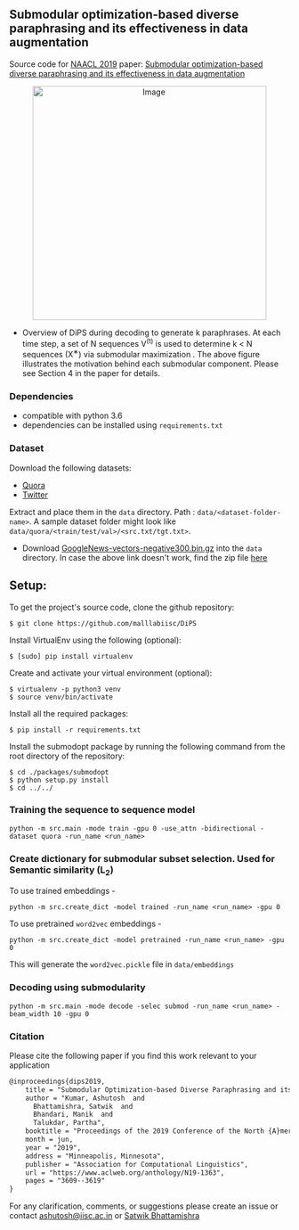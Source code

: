 ## Submodular optimization-based diverse paraphrasing and its effectiveness in data augmentation

Source code for [NAACL 2019](https://naacl2019.org/) paper: [Submodular optimization-based diverse paraphrasing and its effectiveness in data augmentation](https://www.aclweb.org/anthology/N19-1363)

<p align="center">
  <img align="center" src="https://github.com/malllabiisc/DiPS/blob/master/images/dips_model.png" alt="Image" height="420" >
</p>

- Overview of DiPS during decoding to generate k paraphrases. At each time step, a set of N sequences V<sup>(t)</sup> is used to determine k &lt; N sequences (X<sup>∗</sup>) via submodular maximization . The above figure illustrates the motivation behind each submodular component. Please see Section 4 in the paper for details.

### Dependencies

- compatible with python 3.6
- dependencies can be installed using `requirements.txt`

### Dataset

Download the following datasets:

- [Quora](https://indianinstituteofscience-my.sharepoint.com/:u:/g/personal/ashutosh_iisc_ac_in/EeQ9jevrqJNNnFNsjKQR9VYBlePoAuZN2CSXobyXzCA0ew?e=9Vn0yw)
- [Twitter](https://indianinstituteofscience-my.sharepoint.com/:u:/g/personal/ashutosh_iisc_ac_in/EZe7CE3Ip0NOvBYAEjYR5RcBMyG-SjKeMI-XC6-njZrLGQ?e=gyDdGf)

Extract and place them in the `data` directory. Path : `data/<dataset-folder-name>`. 
A sample dataset folder might look like `data/quora/<train/test/val>/<src.txt/tgt.txt>`.

- Download [GoogleNews-vectors-negative300.bin.gz](https://drive.google.com/file/d/0B7XkCwpI5KDYNlNUTTlSS21pQmM/edit?usp=sharing) into the `data` directory. In case the above link doesn't work, find the zip file [here](https://code.google.com/archive/p/word2vec/)

## Setup:

To get the project's source code, clone the github repository:

```shell
$ git clone https://github.com/malllabiisc/DiPS
```

Install VirtualEnv using the following (optional):

```shell
$ [sudo] pip install virtualenv
```

Create and activate your virtual environment (optional):

```shell
$ virtualenv -p python3 venv
$ source venv/bin/activate
```

Install all the required packages:

```shell
$ pip install -r requirements.txt
```

Install the submodopt package by running the following command from the root directory of the repository:

```shell
$ cd ./packages/submodopt
$ python setup.py install
$ cd ../../
```

### Training the sequence to sequence model

```
python -m src.main -mode train -gpu 0 -use_attn -bidirectional -dataset quora -run_name <run_name>
```

### Create dictionary for submodular subset selection. Used for Semantic similarity (L<sub>2</sub>)
  
To use trained embeddings - 
```
python -m src.create_dict -model trained -run_name <run_name> -gpu 0
```

To use pretrained `word2vec` embeddings - 

```
python -m src.create_dict -model pretrained -run_name <run_name> -gpu 0
```

This will generate the `word2vec.pickle` file in `data/embeddings`

### Decoding using submodularity

```
python -m src.main -mode decode -selec submod -run_name <run_name> -beam_width 10 -gpu 0
```

### Citation

Please cite the following paper if you find this work relevant to your application

```tex
@inproceedings{dips2019,
    title = "Submodular Optimization-based Diverse Paraphrasing and its Effectiveness in Data Augmentation",
    author = "Kumar, Ashutosh  and
      Bhattamishra, Satwik  and
      Bhandari, Manik  and
      Talukdar, Partha",
    booktitle = "Proceedings of the 2019 Conference of the North {A}merican Chapter of the Association for Computational Linguistics: Human Language Technologies, Volume 1 (Long and Short Papers)",
    month = jun,
    year = "2019",
    address = "Minneapolis, Minnesota",
    publisher = "Association for Computational Linguistics",
    url = "https://www.aclweb.org/anthology/N19-1363",
    pages = "3609--3619"
}
```

For any clarification, comments, or suggestions please create an issue or contact [ashutosh@iisc.ac.in](http://ashutoshml.github.io) or [Satwik Bhattamishra](satwik55@gmail.com)
